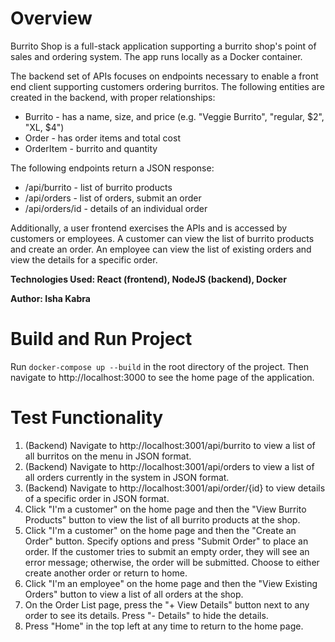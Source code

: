 # Overview
Burrito Shop is a full-stack application supporting a burrito shop's point of sales and ordering system. The app runs locally as a Docker container.

The backend set of APIs focuses on endpoints necessary to enable a front end client supporting customers ordering burritos. 
The following entities are created in the backend, with proper relationships:
- Burrito - has a name, size, and price (e.g. "Veggie Burrito", "regular, $2", "XL, $4")
- Order - has order items and total cost
- OrderItem - burrito and quantity

The following endpoints return a JSON response:
- /api/burrito - list of burrito products
- /api/orders - list of orders, submit an order
- /api/orders/id - details of an individual order

Additionally, a user frontend exercises the APIs and is accessed by customers or employees. 
A customer can view the list of burrito products and create an order. 
An employee can view the list of existing orders and view the details for a specific order.

**Technologies Used: React (frontend), NodeJS (backend), Docker** 

**Author: Isha Kabra**

# Build and Run Project
Run `docker-compose up --build` in the root directory of the project. Then navigate to http://localhost:3000 to see the home page of the application.

# Test Functionality
1. (Backend) Navigate to http://localhost:3001/api/burrito to view a list of all burritos on the menu in JSON format.
2. (Backend) Navigate to http://localhost:3001/api/orders to view a list of all orders currently in the system in JSON format.
3. (Backend) Navigate to http://localhost:3001/api/order/{id} to view details of a specific order in JSON format.
4. Click "I'm a customer" on the home page and then the "View Burrito Products" button to view the list of all burrito products at the shop.
5. Click "I'm a customer" on the home page and then the "Create an Order" button. Specify options and press "Submit Order" to place an order. If the customer tries to submit an empty order, they will see an error
message; otherwise, the order will be submitted. Choose to either create another order or return to home.
6. Click "I'm an employee" on the home page and then the "View Existing Orders" button to view a list of all orders at the shop.
7. On the Order List page, press the "+ View Details" button next to any order to see its details. Press "- Details" to hide the details.
8. Press "Home" in the top left at any time to return to the home page.
